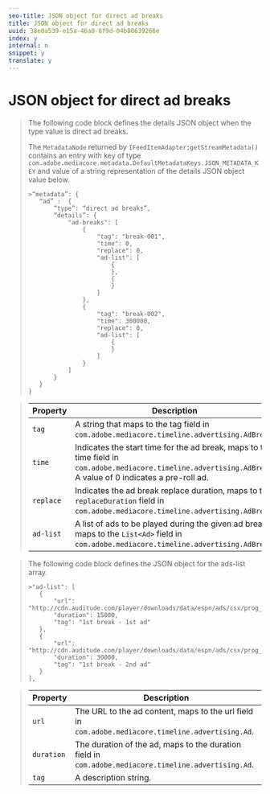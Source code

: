 ```yaml
---
seo-title: JSON object for direct ad breaks
title: JSON object for direct ad breaks
uuid: 38e0a539-e15a-46a0-8f9d-04b80639266e
index: y
internal: n
snippet: y
translate: y
---
```


# JSON object for direct ad breaks


>The following code block defines the details JSON object when the type value is direct ad breaks. 
>
>The `MetadataNode` returned by `IFeedItemAdapter:getStreamMetadata()` contains an entry with key of type `com.adobe.mediacore.metadata.DefaultMetadataKeys.JSON_METADATA_KEY` and value of a string representation of the details JSON object value below. 
>
>
>```
>>“metadata”: { 
>    “ad” :  { 
>        “type”: “direct ad breaks”, 
>        “details”: { 
>            "ad-breaks": [ 
>                { 
>                    "tag": "break-001", 
>                    "time": 0, 
>                    "replace": 0, 
>                    "ad-list": [ 
>                        { 
>                        }, 
>                        { 
>                        } 
>                    ] 
>                }, 
>                { 
>                    "tag": "break-002", 
>                    "time": 300000, 
>                    "replace": 0, 
>                    "ad-list": [ 
>                        { 
>                        } 
>                    ] 
>                } 
>            ] 
>        } 
>    } 
>} 
>
>```

>


>|  Property  | Description  |
>|---|---|
>|  `tag`  | A string that maps to the tag field in `com.adobe.mediacore.timeline.advertising.AdBreak`.  |
>|  `time`  | Indicates the start time for the ad break, maps to the time field in `com.adobe.mediacore.timeline.advertising.AdBreak`. A value of 0 indicates a pre-roll ad.  |
>|  `replace`  | Indicates the ad break replace duration, maps to the `replaceDuration` field in `com.adobe.mediacore.timeline.advertising.AdBreak`.  |
>|  `ad-list`  | A list of ads to be played during the given ad break, maps to the `List<Ad>` field in `com.adobe.mediacore.timeline.advertising.AdBreak`.  |

>The following code block defines the JSON object for the ads-list array. 
>
>
>```
>>"ad-list": [ 
>    { 
>        "url": "http://cdn.auditude.com/player/downloads/data/espn/ads/csx/prog_index.m3u8", 
>        "duration": 15000, 
>        "tag": "1st break - 1st ad" 
>    }, 
>    { 
>        "url": "http://cdn.auditude.com/player/downloads/data/espn/ads/csx/prog_index.m3u8", 
>        "duration": 30000, 
>        "tag": "1st break - 2nd ad" 
>    } 
>], 
>
>```

>


>|  Property  | Description  |
>|---|---|
>|  `url`  | The URL to the ad content, maps to the url field in `com.adobe.mediacore.timeline.advertising.Ad`.  |
>|  `duration`  | The duration of the ad, maps to the duration field in `com.adobe.mediacore.timeline.advertising.Ad`.  |
>|  `tag`  | A description string.  |

